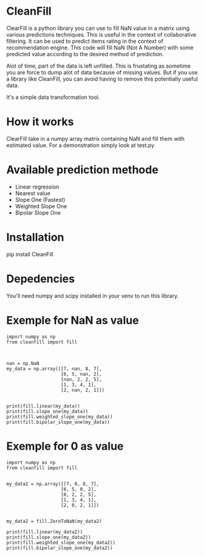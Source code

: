 # CleanFill
ClearFill is a python library you can use to fill NaN value in a matrix using various predictions techniques. This is useful in the context of collaborative filtering. It can be used to predict items rating in the context of recommendation engine. This code will fill NaN (Not A Number) with some predicted value according to the desired method of prediction. 

Alot of time, part of the data is left unfilled. This is frustating as sometime you are force to dump alot of data because of missing values. But if you use a library like CleanFill, you can avoid having to remove this potentially useful data.

It's a simple data transformation tool.

# How it works
ClearFill take in a numpy array matrix containing NaN and fill them with estimated value. For a demonstration simply look at test.py

# Available prediction methode
- Linear regression
- Nearest value
- Slope One (Fastest)
- Weighted Slope One
- Bipolar Slope One

# Installation
pip install CleanFill

# Depedencies
You'll need numpy and scipy installed in your venv to run this library.

# Exemple for NaN as value
```
import numpy as np
from cleanfill import fill



nan = np.NaN
my_data = np.array([[7, nan, 8, 7],
                    [6, 5, nan, 2],
                    [nan, 2, 2, 5],
                    [1, 3, 4, 1],
                    [2, nan, 2, 1]])


print(fill.linear(my_data))
print(fill.slope_one(my_data))
print(fill.weighted_slope_one(my_data))
print(fill.bipolar_slope_one(my_data))
```

# Exemple for 0 as value
```
import numpy as np
from cleanfill import fill


my_data2 = np.array([[7, 0, 8, 7],
                    [6, 5, 0, 2],
                    [0, 2, 2, 5],
                    [1, 3, 4, 1],
                    [2, 0, 2, 1]])


my_data2 = fill.ZeroToNaN(my_data2)

print(fill.linear(my_data2))
print(fill.slope_one(my_data2))
print(fill.weighted_slope_one(my_data2))
print(fill.bipolar_slope_one(my_data2))
